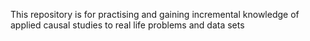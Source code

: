 This repository is for practising and gaining incremental knowledge of applied causal studies to real life problems and data sets

